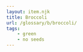 ```yaml
---
layout: item.njk
title: Broccoli
url: /glossary/b/broccoli/
tags:
    - green
    - no seeds
---
```

